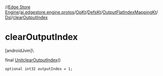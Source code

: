 //[Edge Store Engine](../../../../../../index.md)/[ai.edgestore.engine.protos](../../../../index.md)/[OpKt](../../../index.md)/[DefsKt](../../index.md)/[OutputFlatIndexMappingKt](../index.md)/[Dsl](index.md)/[clearOutputIndex](clear-output-index.md)

# clearOutputIndex

[androidJvm]\

final [Unit](https://kotlinlang.org/api/latest/jvm/stdlib/kotlin/-unit/index.html)[clearOutputIndex](clear-output-index.md)()

<code>optional int32 outputIndex = 1;</code>
